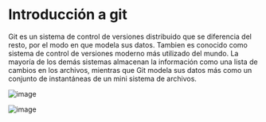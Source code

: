 # Introducción a git

Git es un sistema de control de versiones distribuido que se diferencia del resto, por el modo en que modela sus datos. Tambien es conocido como
sistema de control de versiones moderno más utilizado del mundo.  La mayoría de los demás sistemas almacenan la información como una lista de cambios en los archivos, mientras que Git modela sus datos más como un
conjunto de instantáneas de un mini sistema de archivos.<br>

![image](https://user-images.githubusercontent.com/30872921/132282617-149d1590-0310-4d34-82e2-5e6c83780673.png)


![image](https://user-images.githubusercontent.com/30872921/132283709-cf803116-33a6-40cf-bae0-c5ac11a2883f.png)
